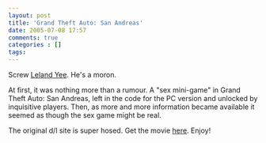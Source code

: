 ```yaml
---
layout: post
title: 'Grand Theft Auto: San Andreas'
date: 2005-07-08 17:57
comments: true
categories : []
tags:
---
```

Screw <a href="http://www.gamasutra.com/php-bin/news_index.php?story=5868">Leland Yee</a>. He's a moron.

At first, it was nothing more than a rumour. A "sex mini-game" in Grand Theft Auto: San Andreas, left in the code for the PC version and unlocked by inquisitive players. Then, as more and more information became available it seemed as though the sex game might be real.

The original d/l site is super hosed. Get the movie <a href="http://fusion94.org/Movies/hotcoffee.wmv">here</a>. Enjoy!


